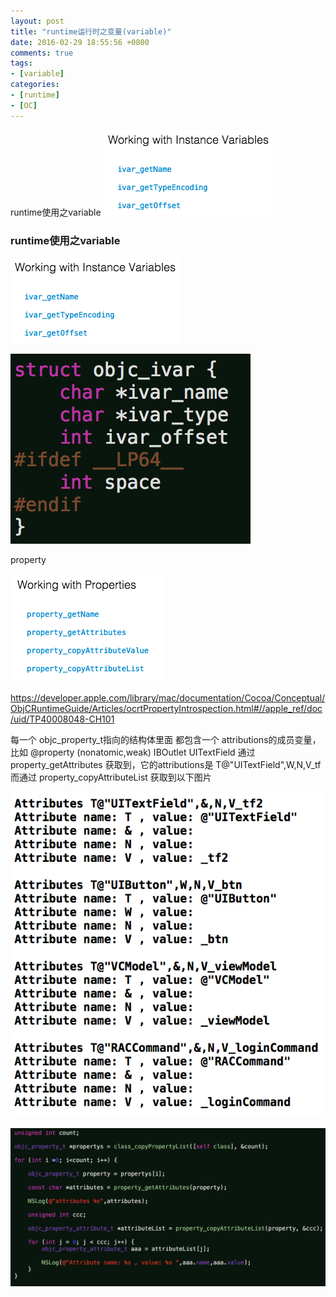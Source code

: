 ```yaml
---
layout: post
title: "runtime运行时之变量(variable)"
date: 2016-02-29 18:55:56 +0800
comments: true
tags:
- [variable]
categories:
- [runtime]
- [OC]
---
```


runtime使用之variable
![](/images/runtime_variable1.png)

<!-- more -->

### runtime使用之variable

![](/images/runtime_variable1.png)

![](/images/runtime_variable2.png)

property

![](/images/runtime_variable3.png)

https://developer.apple.com/library/mac/documentation/Cocoa/Conceptual/ObjCRuntimeGuide/Articles/ocrtPropertyIntrospection.html#//apple_ref/doc/uid/TP40008048-CH101

每一个  objc_property_t指向的结构体里面 都包含一个 attributions的成员变量，
比如  @property (nonatomic,weak) IBOutlet UITextField
通过 property_getAttributes 获取到，它的attributions是  T@"UITextField",W,N,V_tf
而通过 property_copyAttributeList 获取到以下图片

![](/images/runtime_variable4.png)

![](/images/runtime_variable5.png)
